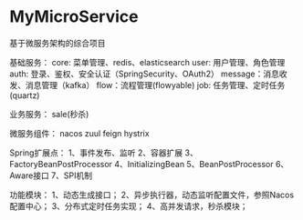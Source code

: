 # MyMicroService
基于微服务架构的综合项目

基础服务：
core: 菜单管理、redis、elasticsearch
user: 用户管理、角色管理
auth: 登录、鉴权、安全认证（SpringSecurity、OAuth2）
message：消息收发、消息管理（kafka）
flow：流程管理(flowyable)
job: 任务管理、定时任务(quartz)

业务服务：
sale(秒杀)

微服务组件：
nacos
zuul
feign
hystrix

Spring扩展点：
1、事件发布、监听
2、容器扩展
3、FactoryBeanPostProcessor
4、InitializingBean
5、BeanPostProcessor
6、Aware接口
7、SPI机制

功能模块：
1、动态生成接口；
2、异步执行器，动态监听配置文件，参照Nacos配置中心；
3、分布式定时任务实现；
4、高并发请求，秒杀模块；
